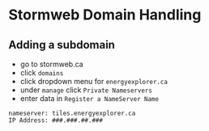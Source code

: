 # Stormweb Domain Handling


## Adding a subdomain

- go to stormweb.ca
- click `domains` 
- click dropdown menu for `energyexplorer.ca`
- under `manage` click `Private Nameservers`
- enter data in `Register a NameServer Name`

```
nameserver: tiles.energyexplorer.ca
IP Address: ###.###.##.###
```